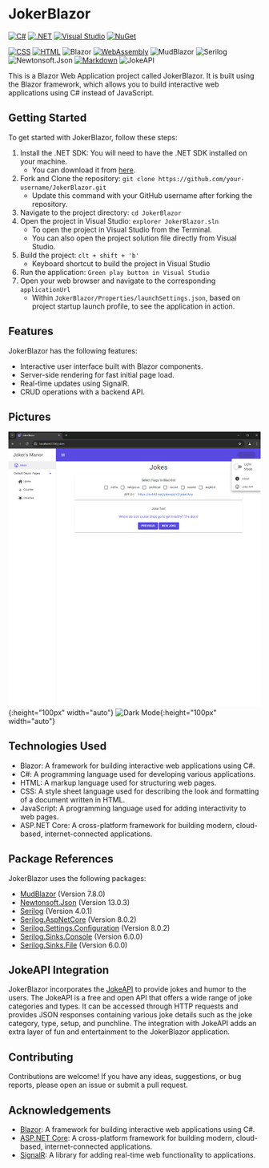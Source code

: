 # JokerBlazor

[![C#](https://custom-icon-badges.demolab.com/badge/C%23-%23239120.svg?logo=cshrp&logoColor=white)](#)
[![.NET](https://img.shields.io/badge/.NET-512BD4?logo=dotnet&logoColor=fff)](#)
[![Visual Studio](https://custom-icon-badges.demolab.com/badge/Visual%20Studio-5C2D91.svg?&logo=visual-studio&logoColor=white)](#)
[![NuGet](https://img.shields.io/badge/NuGet-004880?logo=nuget&logoColor=fff)](#)

[![CSS](https://img.shields.io/badge/CSS-1572B6?logo=css3&logoColor=fff)](#)
[![HTML](https://img.shields.io/badge/HTML-%23E34F26.svg?logo=html5&logoColor=white)](#)
![Blazor](https://img.shields.io/badge/Blazor-512BD4?style=flat&logo=blazor&logoColor=white)
[![WebAssembly](https://img.shields.io/badge/WebAssembly-654FF0?logo=webassembly&logoColor=fff)](#)
![MudBlazor](https://img.shields.io/badge/MudBlazor-7e6fff?style=flat&logo=blazor&logoColor=white)
![Serilog](https://img.shields.io/badge/Serilog-ff2518?style=flat&logo=serilog&logoColor=white)
![Newtonsoft.Json](https://img.shields.io/badge/Newtonsoft.Json-000?style=flat&logo=json&logoColor=white)
[![Markdown](https://img.shields.io/badge/Markdown-%23000000.svg?logo=markdown&logoColor=white)](#)
![JokeAPI](https://img.shields.io/badge/JokeAPI-512BD4?style=flat&logo=api&logoColor=white)

This is a Blazor Web Application project called JokerBlazor. It is built using the Blazor framework, which allows you to build interactive web applications using C# instead of JavaScript.

## Getting Started

To get started with JokerBlazor, follow these steps:

1. Install the .NET SDK: You will need to have the .NET SDK installed on your machine.
   - You can download it from [here](https://dotnet.microsoft.com/en-us/download).
2. Fork and Clone the repository: `git clone https://github.com/your-username/JokerBlazor.git`
   - Update this command with your GitHub username after forking the repository.
3. Navigate to the project directory: `cd JokerBlazor`
4. Open the project in Visual Studio: `explorer JokerBlazor.sln`
   - To open the project in Visual Studio from the Terminal.
   - You can also open the project solution file directly from Visual Studio.
5. Build the project: `clt + shift + 'b'`
   - Keyboard shortcut to build the project in Visual Studio
6. Run the application: `Green play button in Visual Studio`
7. Open your web browser and navigate to the corresponding `applicationUrl`
   - Within `JokerBlazor/Properties/launchSettings.json`, based on project startup launch profile, to see the application in action.

## Features

JokerBlazor has the following features:

- Interactive user interface built with Blazor components.
- Server-side rendering for fast initial page load.
- Real-time updates using SignalR.
- CRUD operations with a backend API.

## Pictures

![Light Mode](./Assets/jokes_lightmode.png){:height="100px" width="auto"}
![Dark Mode](./Assets/jokes_darkmode.png_){:height="100px" width="auto"}

## Technologies Used

- Blazor: A framework for building interactive web applications using C#.
- C#: A programming language used for developing various applications.
- HTML: A markup language used for structuring web pages.
- CSS: A style sheet language used for describing the look and formatting of a document written in HTML.
- JavaScript: A programming language used for adding interactivity to web pages.
- ASP.NET Core: A cross-platform framework for building modern, cloud-based, internet-connected applications.

## Package References

JokerBlazor uses the following packages:

- [MudBlazor](https://www.nuget.org/packages/MudBlazor) (Version 7.8.0)
- [Newtonsoft.Json](https://www.nuget.org/packages/Newtonsoft.Json) (Version 13.0.3)
- [Serilog](https://www.nuget.org/packages/Serilog) (Version 4.0.1)
- [Serilog.AspNetCore](https://www.nuget.org/packages/Serilog.AspNetCore) (Version 8.0.2)
- [Serilog.Settings.Configuration](https://www.nuget.org/packages/Serilog.Settings.Configuration) (Version 8.0.2)
- [Serilog.Sinks.Console](https://www.nuget.org/packages/Serilog.Sinks.Console) (Version 6.0.0)
- [Serilog.Sinks.File](https://www.nuget.org/packages/Serilog.Sinks.File) (Version 6.0.0)

## JokeAPI Integration

JokerBlazor incorporates the [JokeAPI](https://v2.jokeapi.dev/) to provide jokes and humor to the users. The JokeAPI is a free and open API that offers a wide range of joke categories and types. It can be accessed through HTTP requests and provides JSON responses containing various joke details such as the joke category, type, setup, and punchline. The integration with JokeAPI adds an extra layer of fun and entertainment to the JokerBlazor application.

## Contributing

Contributions are welcome! If you have any ideas, suggestions, or bug reports, please open an issue or submit a pull request.

## Acknowledgements

- [Blazor](https://dotnet.microsoft.com/apps/aspnet/web-apps/blazor): A framework for building interactive web applications using C#.
- [ASP.NET Core](https://dotnet.microsoft.com/apps/aspnet): A cross-platform framework for building modern, cloud-based, internet-connected applications.
- [SignalR](https://dotnet.microsoft.com/apps/aspnet/signalr): A library for adding real-time web functionality to applications.
